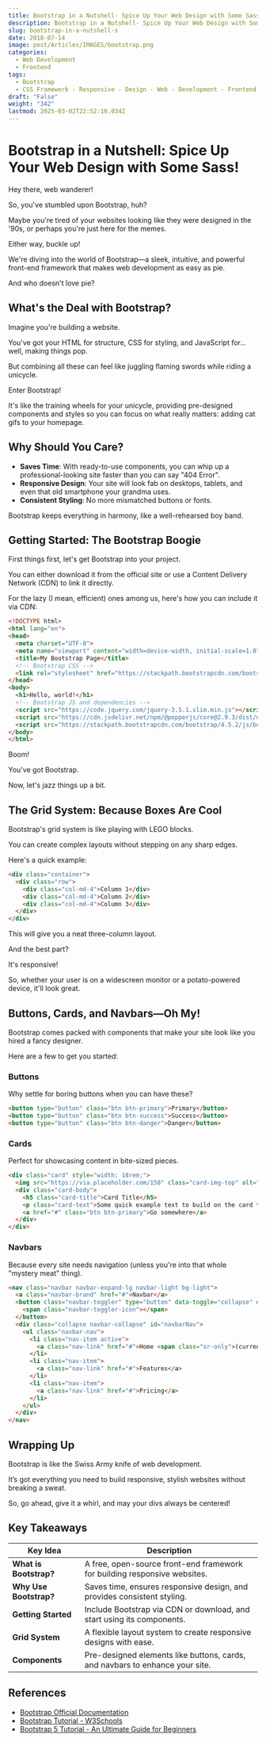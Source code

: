 ```yaml
---
title: Bootstrap in a Nutshell- Spice Up Your Web Design with Some Sass!
description: Bootstrap in a Nutshell- Spice Up Your Web Design with Some Sass!
slug: bootstrap-in-a-nutshell-s
date: 2018-07-14
image: post/Articles/IMAGES/bootstrap.png
categories:
  - Web Development
  - Frontend
tags:
  - Bootstrap
  - CSS Framework - Responsive - Design - Web - Development - Frontend
draft: "False"
weight: "342"
lastmod: 2025-03-02T22:52:10.034Z
---
```

# Bootstrap in a Nutshell: Spice Up Your Web Design with Some Sass!

Hey there, web wanderer!

So, you've stumbled upon Bootstrap, huh?

Maybe you're tired of your websites looking like they were designed in the '90s, or perhaps you're just here for the memes.

Either way, buckle up!

We're diving into the world of Bootstrap—a sleek, intuitive, and powerful front-end framework that makes web development as easy as pie.

And who doesn't love pie?

## What's the Deal with Bootstrap?

Imagine you're building a website.

You've got your HTML for structure, CSS for styling, and JavaScript for... well, making things pop.

But combining all these can feel like juggling flaming swords while riding a unicycle.

Enter Bootstrap!

It's like the training wheels for your unicycle, providing pre-designed components and styles so you can focus on what really matters: adding cat gifs to your homepage.

## Why Should You Care?

* **Saves Time**: With ready-to-use components, you can whip up a professional-looking site faster than you can say "404 Error".
* **Responsive Design**: Your site will look fab on desktops, tablets, and even that old smartphone your grandma uses.
* **Consistent Styling**: No more mismatched buttons or fonts.

Bootstrap keeps everything in harmony, like a well-rehearsed boy band.

## Getting Started: The Bootstrap Boogie

First things first, let's get Bootstrap into your project.

You can either download it from the official site or use a Content Delivery Network (CDN) to link it directly.

For the lazy (I mean, efficient) ones among us, here's how you can include it via CDN:

```html
<!DOCTYPE html>
<html lang="en">
<head>
  <meta charset="UTF-8">
  <meta name="viewport" content="width=device-width, initial-scale=1.0">
  <title>My Bootstrap Page</title>
  <!-- Bootstrap CSS -->
  <link rel="stylesheet" href="https://stackpath.bootstrapcdn.com/bootstrap/4.5.2/css/bootstrap.min.css">
</head>
<body>
  <h1>Hello, world!</h1>
  <!-- Bootstrap JS and dependencies -->
  <script src="https://code.jquery.com/jquery-3.5.1.slim.min.js"></script>
  <script src="https://cdn.jsdelivr.net/npm/@popperjs/core@2.9.3/dist/umd/popper.min.js"></script>
  <script src="https://stackpath.bootstrapcdn.com/bootstrap/4.5.2/js/bootstrap.min.js"></script>
</body>
</html>
```

Boom!

You've got Bootstrap.

Now, let's jazz things up a bit.

## The Grid System: Because Boxes Are Cool

Bootstrap's grid system is like playing with LEGO blocks.

You can create complex layouts without stepping on any sharp edges.

Here's a quick example:

```html
<div class="container">
  <div class="row">
    <div class="col-md-4">Column 1</div>
    <div class="col-md-4">Column 2</div>
    <div class="col-md-4">Column 3</div>
  </div>
</div>
```

This will give you a neat three-column layout.

And the best part?

It's responsive!

So, whether your user is on a widescreen monitor or a potato-powered device, it'll look great.

## Buttons, Cards, and Navbars—Oh My!

Bootstrap comes packed with components that make your site look like you hired a fancy designer.

Here are a few to get you started:

### Buttons

Why settle for boring buttons when you can have these?

```html
<button type="button" class="btn btn-primary">Primary</button>
<button type="button" class="btn btn-success">Success</button>
<button type="button" class="btn btn-danger">Danger</button>
```

### Cards

Perfect for showcasing content in bite-sized pieces.

```html
<div class="card" style="width: 18rem;">
  <img src="https://via.placeholder.com/150" class="card-img-top" alt="...">
  <div class="card-body">
    <h5 class="card-title">Card Title</h5>
    <p class="card-text">Some quick example text to build on the card title.</p>
    <a href="#" class="btn btn-primary">Go somewhere</a>
  </div>
</div>
```

### Navbars

Because every site needs navigation (unless you're into that whole "mystery meat" thing).

```html
<nav class="navbar navbar-expand-lg navbar-light bg-light">
  <a class="navbar-brand" href="#">Navbar</a>
  <button class="navbar-toggler" type="button" data-toggle="collapse" data-target="#navbarNav" aria-controls="navbarNav" aria-expanded="false" aria-label="Toggle navigation">
    <span class="navbar-toggler-icon"></span>
  </button>
  <div class="collapse navbar-collapse" id="navbarNav">
    <ul class="navbar-nav">
      <li class="nav-item active">
        <a class="nav-link" href="#">Home <span class="sr-only">(current)</span></a>
      </li>
      <li class="nav-item">
        <a class="nav-link" href="#">Features</a>
      </li>
      <li class="nav-item">
        <a class="nav-link" href="#">Pricing</a>
      </li>
    </ul>
  </div>
</nav>
```

## Wrapping Up

Bootstrap is like the Swiss Army knife of web development.

It’s got everything you need to build responsive, stylish websites without breaking a sweat.

So, go ahead, give it a whirl, and may your divs always be centered!

## Key Takeaways

| Key Idea               | Description                                                                  |
| ---------------------- | ---------------------------------------------------------------------------- |
| **What is Bootstrap?** | A free, open-source front-end framework for building responsive websites.    |
| **Why Use Bootstrap?** | Saves time, ensures responsive design, and provides consistent styling.      |
| **Getting Started**    | Include Bootstrap via CDN or download, and start using its components.       |
| **Grid System**        | A flexible layout system to create responsive designs with ease.             |
| **Components**         | Pre-designed elements like buttons, cards, and navbars to enhance your site. |

## References

* [Bootstrap Official Documentation](https://getbootstrap.com/docs/4.5/getting-started/introduction/)
* [Bootstrap Tutorial - W3Schools](https://www.w3schools.com/bootstrap4/)
* [Bootstrap 5 Tutorial - An Ultimate Guide for Beginners](https://www.tutorialrepublic.com/twitter-bootstrap-tutorial/)

```
```
